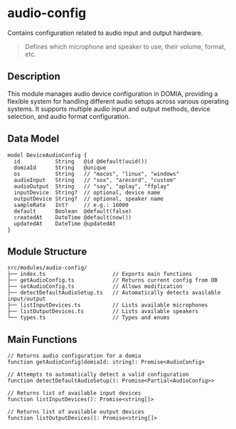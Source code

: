 # audio-config

Contains configuration related to audio input and output hardware.

> Defines which microphone and speaker to use, their volume, format, etc.

## Description

This module manages audio device configuration in DOMIA, providing a flexible system for handling different audio setups across various operating systems. It supports multiple audio input and output methods, device selection, and audio format configuration.

## Data Model

```
model DeviceAudioConfig {
  id           String   @id @default(uuid())
  domiaId      String   @unique
  os           String   // "macos", "linux", "windows"
  audioInput   String   // "sox", "arecord", "custom"
  audioOutput  String   // "say", "aplay", "ffplay"
  inputDevice  String?  // optional, device name
  outputDevice String?  // optional, speaker name
  sampleRate   Int?     // e.g.: 16000
  default      Boolean  @default(false)
  createdAt    DateTime @default(now())
  updatedAt    DateTime @updatedAt
}
```

## Module Structure

```
src/modules/audio-config/
├── index.ts                     // Exports main functions
├── getAudioConfig.ts            // Returns current config from DB
├── setAudioConfig.ts            // Allows modification
├── detectDefaultAudioSetup.ts   // Automatically detects available input/output
├── listInputDevices.ts          // Lists available microphones
├── listOutputDevices.ts         // Lists available speakers
└── types.ts                     // Types and enums
```

## Main Functions

```
// Returns audio configuration for a domia
function getAudioConfig(domiaId: string): Promise<AudioConfig>

// Attempts to automatically detect a valid configuration
function detectDefaultAudioSetup(): Promise<Partial<AudioConfig>>

// Returns list of available input devices
function listInputDevices(): Promise<string[]>

// Returns list of available output devices
function listOutputDevices(): Promise<string[]>
```
